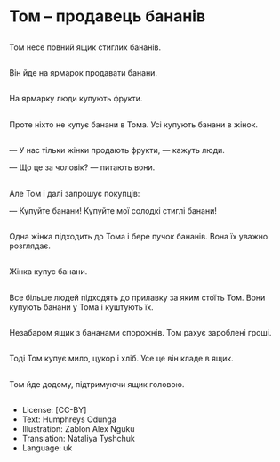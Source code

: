 # Том – продавець бананів

##
Том несе повний ящик стиглих бананів.

##
Він йде на ярмарок продавати банани.

##
На ярмарку люди купують фрукти.

##
Проте ніхто не купує банани в Тома. Усі купують банани в жінок.

##
— У нас тільки жінки продають фрукти, — кажуть люди.

— Що це за чоловік? — питають вони.

##
Але Том і далі запрошує покупців:

— Купуйте банани! Купуйте мої солодкі стиглі банани!

##
Одна жінка підходить до Тома і бере пучок бананів. Вона їх уважно розглядає.

##
Жінка купує банани.

##
Все більше людей підходять до прилавку за яким стоїть Том. Вони купують банани у Тома і куштують їх.

##
Незабаром ящик з бананами спорожнів. Том рахує зароблені гроші.

##
Тоді Том купує мило, цукор і хліб. Усе це він кладе в ящик.

##
Том йде додому, підтримуючи ящик головою.

##
* License: [CC-BY]
* Text: Humphreys Odunga
* Illustration: Zablon Alex Nguku
* Translation: Nataliya Tyshchuk
* Language: uk
